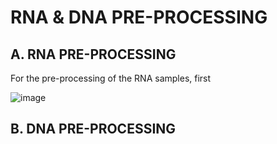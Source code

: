# RNA & DNA PRE-PROCESSING

## A. RNA PRE-PROCESSING

For the pre-processing of the RNA samples, first

![image](https://github.com/user-attachments/assets/2f9b1152-8812-4f57-975b-39b6333ff15d)

## B. DNA PRE-PROCESSING
